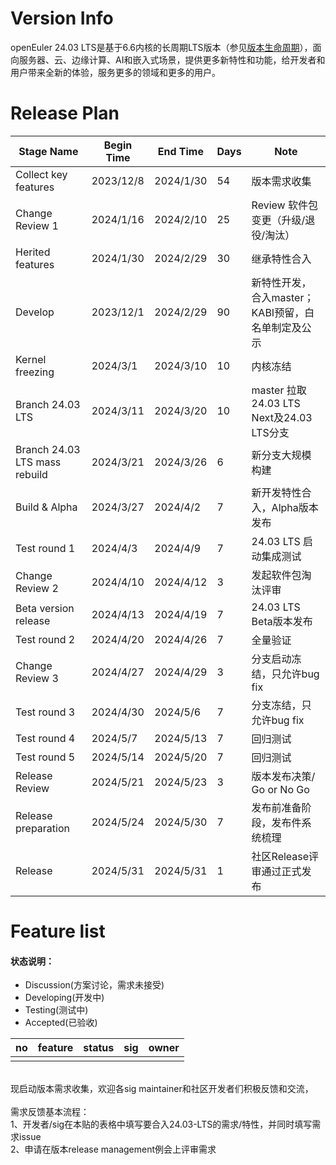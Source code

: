# Version Info

openEuler 24.03 LTS是基于6.6内核的长周期LTS版本（参见[版本生命周期](https://www.openeuler.org/zh/other/lifecycle/)），面向服务器、云、边缘计算、AI和嵌入式场景，提供更多新特性和功能，给开发者和用户带来全新的体验，服务更多的领域和更多的用户。<br />

# Release Plan

| Stage Name                    | Begin Time | End Time  | Days | Note                                               |
| ----------------------------- | ---------- | --------- | ---- | -------------------------------------------------- |
| Collect key features          | 2023/12/8  | 2024/1/30 | 54   | 版本需求收集                                       |
| Change Review 1               | 2024/1/16  | 2024/2/10 | 25   | Review 软件包变更（升级/退役/淘汰）                |
| Herited features              | 2024/1/30  | 2024/2/29 | 30   | 继承特性合入                                       |
| Develop                       | 2023/12/1  | 2024/2/29 | 90   | 新特性开发，合入master；KABI预留，白名单制定及公示 |
| Kernel freezing               | 2024/3/1   | 2024/3/10 | 10   | 内核冻结                                           |
| Branch 24.03 LTS              | 2024/3/11  | 2024/3/20 | 10   | master 拉取24.03 LTS Next及24.03 LTS分支           |
| Branch 24.03 LTS mass rebuild | 2024/3/21  | 2024/3/26 | 6    | 新分支大规模构建                                   |
| Build & Alpha                 | 2024/3/27  | 2024/4/2  | 7    | 新开发特性合入，Alpha版本发布                      |
| Test round 1                  | 2024/4/3   | 2024/4/9  | 7    | 24.03 LTS 启动集成测试                             |
| Change Review 2               | 2024/4/10  | 2024/4/12 | 3    | 发起软件包淘汰评审                                 |
| Beta version release          | 2024/4/13  | 2024/4/19 | 7    | 24.03 LTS Beta版本发布                             |
| Test round 2                  | 2024/4/20  | 2024/4/26 | 7    | 全量验证                                           |
| Change Review 3               | 2024/4/27  | 2024/4/29 | 3    | 分支启动冻结，只允许bug fix                        |
| Test round 3                  | 2024/4/30  | 2024/5/6  | 7    | 分支冻结，只允许bug fix                            |
| Test round 4                  | 2024/5/7   | 2024/5/13 | 7    | 回归测试                                           |
| Test round 5                  | 2024/5/14  | 2024/5/20 | 7    | 回归测试                                           |
| Release Review                | 2024/5/21  | 2024/5/23 | 3    | 版本发布决策/ Go or No Go                          |
| Release preparation           | 2024/5/24  | 2024/5/30 | 7    | 发布前准备阶段，发布件系统梳理                     |
| Release                       | 2024/5/31  | 2024/5/31 | 1    | 社区Release评审通过正式发布                        |



# Feature list

#### 状态说明：

- Discussion(方案讨论，需求未接受)
- Developing(开发中)
- Testing(测试中)
- Accepted(已验收)

| no   | feature | status | sig  | owner |
| :--- | :------ | :----- | :--- | :---- |
|      |         |        |      |       |

<br />
现启动版本需求收集，欢迎各sig maintainer和社区开发者们积极反馈和交流，<br />
<br />
需求反馈基本流程： <br />
1、开发者/sig在本贴的表格中填写要合入24.03-LTS的需求/特性，并同时填写需求issue <br />
2、申请在版本release management例会上评审需求 
<br /><br />